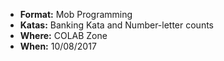 * **Format:** Mob Programming
* **Katas:** Banking Kata and Number-letter counts
* **Where:** COLAB Zone
* **When:** 10/08/2017
